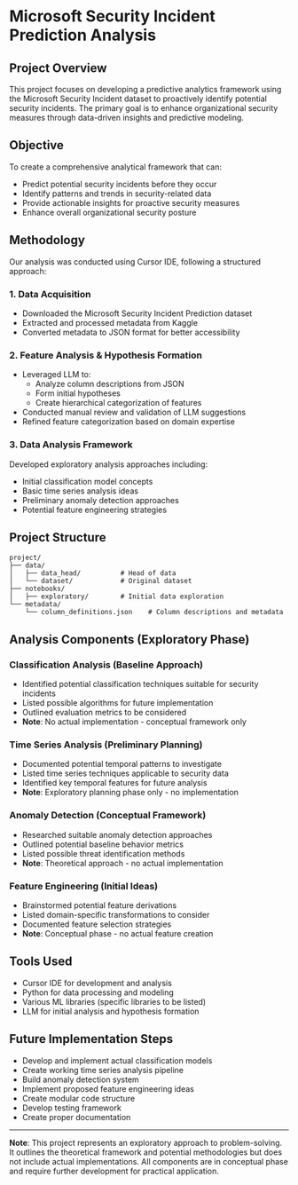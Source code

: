 # Microsoft Security Incident Prediction Analysis

## Project Overview
This project focuses on developing a predictive analytics framework using the Microsoft Security Incident dataset to proactively identify potential security incidents. The primary goal is to enhance organizational security measures through data-driven insights and predictive modeling.

## Objective
To create a comprehensive analytical framework that can:
- Predict potential security incidents before they occur
- Identify patterns and trends in security-related data
- Provide actionable insights for proactive security measures
- Enhance overall organizational security posture

## Methodology
Our analysis was conducted using Cursor IDE, following a structured approach:

### 1. Data Acquisition
- Downloaded the Microsoft Security Incident Prediction dataset
- Extracted and processed metadata from Kaggle
- Converted metadata to JSON format for better accessibility

### 2. Feature Analysis & Hypothesis Formation
- Leveraged LLM to:
  - Analyze column descriptions from JSON
  - Form initial hypotheses
  - Create hierarchical categorization of features
- Conducted manual review and validation of LLM suggestions
- Refined feature categorization based on domain expertise

### 3. Data Analysis Framework
Developed exploratory analysis approaches including:
- Initial classification model concepts
- Basic time series analysis ideas
- Preliminary anomaly detection approaches
- Potential feature engineering strategies

## Project Structure
```
project/
├── data/
│   ├── data_head/          # Head of data
│   └── dataset/            # Original dataset
├── notebooks/              
│   ├── exploratory/        # Initial data exploration
└── metadata/
    └── column_definitions.json    # Column descriptions and metadata
```

## Analysis Components (Exploratory Phase)

### Classification Analysis (Baseline Approach)
- Identified potential classification techniques suitable for security incidents
- Listed possible algorithms for future implementation
- Outlined evaluation metrics to be considered
- **Note**: No actual implementation - conceptual framework only

### Time Series Analysis (Preliminary Planning)
- Documented potential temporal patterns to investigate
- Listed time series techniques applicable to security data
- Identified key temporal features for future analysis
- **Note**: Exploratory planning phase only - no implementation

### Anomaly Detection (Conceptual Framework)
- Researched suitable anomaly detection approaches
- Outlined potential baseline behavior metrics
- Listed possible threat identification methods
- **Note**: Theoretical approach - no actual implementation

### Feature Engineering (Initial Ideas)
- Brainstormed potential feature derivations
- Listed domain-specific transformations to consider
- Documented feature selection strategies
- **Note**: Conceptual phase - no actual feature creation

## Tools Used
- Cursor IDE for development and analysis
- Python for data processing and modeling
- Various ML libraries (specific libraries to be listed)
- LLM for initial analysis and hypothesis formation

## Future Implementation Steps
- Develop and implement actual classification models
- Create working time series analysis pipeline
- Build anomaly detection system
- Implement proposed feature engineering ideas
- Create modular code structure
- Develop testing framework
- Create proper documentation

---
**Note**: This project represents an exploratory approach to problem-solving. It outlines the theoretical framework and potential methodologies but does not include actual implementations. All components are in conceptual phase and require further development for practical application.

